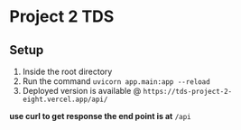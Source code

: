 # Project 2 TDS


## Setup
1. Inside the root directory
2. Run the command `uvicorn app.main:app --reload`
3. Deployed version is available @ `https://tds-project-2-eight.vercel.app/api/`

__use curl to get response the end point is at__ `/api` 


